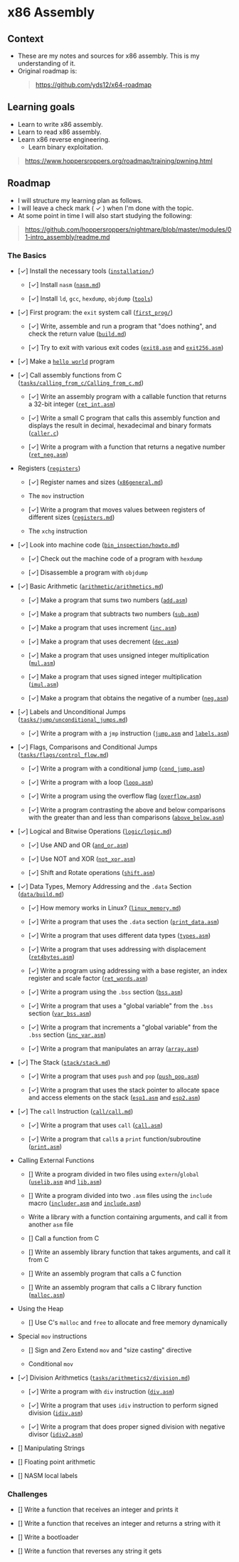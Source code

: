 # x86 Assembly

## Context

- These are my notes and sources for x86 assembly. This is my understanding of it.
- Original roadmap is:
    > https://github.com/yds12/x64-roadmap


## Learning goals

- Learn to write x86 assembly.
- Learn to read x86 assembly.
- Learn x86 reverse engineering.
  - Learn binary exploitation.
> https://www.hoppersroppers.org/roadmap/training/pwning.html


## Roadmap

- I will structure my learning plan as follows.
- I will leave a check mark ( ✓ ) when I'm done with the topic.
- At some point in time I will also start studying the following:
> https://github.com/hoppersroppers/nightmare/blob/master/modules/01-intro_assembly/readme.md


### The Basics

* [✓] Install the necessary tools ([`installation/`](tasks/installation))

  * [✓] Install `nasm` ([`nasm.md`](tasks/installation/nasm.md))

  * [✓] Install `ld`, `gcc`, `hexdump`, `objdump` ([`tools`](tasks/installation/utilities.md))

* [✓] First program: the `exit` system call ([`first_prog/`](tasks/first_prog))

  * [✓] Write, assemble and run a program that "does nothing", and check 
  the return value ([`build.md`](tasks/first_prog/build.md))

  * [✓] Try to exit with various exit codes 
  ([`exit8.asm`](tasks/first_prog/exit8.asm) and
  [`exit256.asm`](tasks/first_prog/exit256.asm))

* [✓] Make a [`hello world`](tasks/helloworld/hello.asm) program

* [✓] Call assembly functions from C ([`tasks/calling_from_c/Calling_from_c.md`](tasks/calling_from_c/Calling_from_c.md))

  * [✓] Write an assembly program with a callable function that returns a
  32-bit integer ([`ret_int.asm`](tasks/calling_from_c/ret_int.asm))

  * [✓] Write a small C program that calls this assembly function and displays
  the result in decimal, hexadecimal and binary formats 
  ([`caller.c`](tasks/calling_from_c/caller.c))

  * [✓] Write a program with a function that returns a negative number
  ([`ret_neg.asm`](tasks/calling_from_c/ret_neg_int.asm))

* Registers ([`registers`](tasks/registers))

  * [✓] Register names and sizes ([`x86general.md`](tasks/registers/x86general.md))

  * The `mov` instruction

  * [✓] Write a program that moves values between registers of different sizes
  ([`registers.md`](tasks/registers/registers.md))

  * The `xchg` instruction

* [✓] Look into machine code 
  ([`bin_inspection/howto.md`](tasks/bin_inspection/howto.md))

  * [✓] Check out the machine code of a program with `hexdump`

  * [✓] Disassemble a program with `objdump`

* [✓] Basic Arithmetic ([`arithmetic/arithmetics.md`](tasks/arithmetic/arithmetics.md))

  * [✓] Make a program that sums two numbers 
  ([`add.asm`](tasks/arithmetic/add.asm))

  * [✓] Make a program that subtracts two numbers
  ([`sub.asm`](tasks/arithmetic/sub.asm))
 
  * [✓] Make a program that uses increment
  ([`inc.asm`](tasks/arithmetic/inc.asm))

  * [✓] Make a program that uses decrement
  ([`dec.asm`](tasks/arithmetic/dec.asm))

  * [✓] Make a program that uses unsigned integer multiplication
  ([`mul.asm`](tasks/arithmetic/mul.asm))
 
  * [✓] Make a program that uses signed integer multiplication
  ([`imul.asm`](tasks/arithmetic/imul.asm))

  * [✓] Make a program that obtains the negative of a number
  ([`neg.asm`](tasks/arithmetic/neg.asm))

* [✓] Labels and Unconditional Jumps ([`tasks/jump/unconditional_jumps.md`](tasks/jump/unconditional_jumps.md))

  * [✓] Write a program with a `jmp` instruction
  ([`jump.asm`](tasks/jump/jump.asm) and [`labels.asm`](tasks/jump/labels.asm))

* [✓] Flags, Comparisons and Conditional Jumps 
  ([`tasks/flags/control_flow.md`](tasks/flags/control_flow.md))

  * [✓] Write a program with a conditional jump 
  ([`cond_jump.asm`](tasks/flags/cond_jump.asm))

  * [✓] Write a program with a loop ([`loop.asm`](tasks/flags/loop.asm))

  * [✓] Write a program using the overflow flag
  ([`overflow.asm`](tasks/flags/overflow.asm))

  * [✓] Write a program contrasting the above and below comparisons with the
  greater than and less than comparisons
  ([`above_below.asm`](tasks/flags/above_below.asm))

* [✓] Logical and Bitwise Operations ([`logic/logic.md`](tasks/logic/logic.md))

  * [✓] Use AND and OR ([`and_or.asm`](tasks/logic/and_or.asm))
 
  * [✓] Use NOT and XOR ([`not_xor.asm`](tasks/logic/not_xor.asm))

  * [✓] Shift and Rotate operations ([`shift.asm`](tasks/logic/shift.asm))

* [✓] Data Types, Memory Addressing and the `.data` Section
  ([`data/build.md`](tasks/data/build.md))

  * [✓] How memory works in Linux?
  ([`linux_memory.md`](tasks/data/linux_memory.md))

  * [✓] Write a program that uses the `.data` section
  ([`print_data.asm`](tasks/data/print_data.asm))
 
  * [✓] Write a program that uses different data types
  ([`types.asm`](tasks/data/types.asm))

  * [✓] Write a program that uses addressing with displacement
  ([`ret4bytes.asm`](tasks/data/ret4bytes.asm))

  * [✓] Write a program using addressing with a base register,
  an index register and scale factor
  ([`ret_words.asm`](tasks/data/ret_words.asm))

  * [✓] Write a program using the `.bss` section
  ([`bss.asm`](tasks/data/bss.asm))

  * [✓] Write a program that uses a "global variable" from the `.bss` section
  ([`var_bss.asm`](tasks/data/var_bss.asm))

  * [✓] Write a program that increments a "global variable" from the 
  `.bss` section ([`inc_var.asm`](tasks/data/inc_var.asm))

  * [✓] Write a program that manipulates an array
  ([`array.asm`](tasks/data/array.asm))

* [✓] The Stack ([`stack/stack.md`](tasks/stack/stack.md))

  * [✓] Write a program that uses `push` and `pop`
  ([`push_pop.asm`](tasks/stack/push_pop.asm))

  * [✓] Write a program that uses the stack pointer to allocate space and
  access elements on the stack ([`esp1.asm`](tasks/stack/esp1.asm) and
  [`esp2.asm`](tasks/stack/esp2.asm))

* [✓] The `call` Instruction ([`call/call.md`](tasks/call/call.md))

  * [✓] Write a program that uses `call` ([`call.asm`](tasks/call/call.asm))

  * [✓] Write a program that `call`s a `print` function/subroutine
  ([`print.asm`](tasks/call/print.asm))

* Calling External Functions

  * [] Write a program divided in two files using `extern`/`global`
  ([`uselib.asm`](tasks/extern/uselib.asm) and
  [`lib.asm`](tasks/extern/lib.asm))

  * [] Write a program divided into two `.asm` files using the `include` macro
  ([`includer.asm`](tasks/extern/includer.asm) and
  [`include.asm`](tasks/extern/include.asm))

  * Write a library with a function containing arguments, and call it from
  another `asm` file

  * [] Call a function from C

  * [] Write an assembly library function that takes arguments, and call it from C

  * [] Write an assembly program that calls a C function

  * [] Write an assembly program that calls a C library function
  ([`malloc.asm`](tasks/extern/malloc.asm))

* Using the Heap

  * [] Use C's `malloc` and `free` to allocate and free memory dynamically

* Special `mov` instructions

  * [] Sign and Zero Extend `mov` and "size casting" directive

  * Conditional `mov`

* [✓] Division Arithmetics ([`tasks/arithmetics2/division.md`](tasks/arithmetic2/division.md))

  * [✓] Write a program with `div` instruction
  ([`div.asm`](tasks/arithmetic2/div.asm))
 
  * [✓] Write a program that uses `idiv` instruction to perform signed division
  ([`idiv.asm`](tasks/arithmetic2/idiv.asm))

  * [✓] Write a program that does proper signed division with negative divisor
  ([`idiv2.asm`](tasks/arithmetic2/idiv2.asm))

* [] Manipulating Strings

* [] Floating point arithmetic

* [] NASM local labels

### Challenges

* [] Write a function that receives an integer and prints it

* [] Write a function that receives an integer and returns a string with it

* [] Write a bootloader

* [] Write a function that reverses any string it gets
